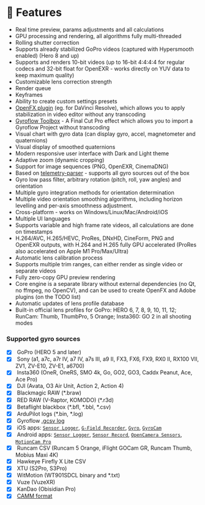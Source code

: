 # 💎 Features

* Real time preview, params adjustments and all calculations
* GPU processing and rendering, all algorithms fully multi-threaded
* Rolling shutter correction
* Supports already stabilized GoPro videos (captured with Hypersmooth enabled) (Hero 8 and up)
* Supports and renders 10-bit videos (up to 16-bit 4:4:4:4 for regular codecs and 32-bit float for OpenEXR - works directly on YUV data to keep maximum quality)
* Customizable lens correction strength
* Render queue
* Keyframes
* Ability to create custom settings presets
* [OpenFX plugin](https://github.com/gyroflow/gyroflow-ofx) (eg. for DaVinci Resolve), which allows you to apply stabilization in video editor without any transcoding
* [Gyroflow Toolbox](https://gyroflowtoolbox.io/) - A Final Cut Pro effect which allows you to import a Gyroflow Project without transcoding
* Visual chart with gyro data (can display gyro, accel, magnetometer and quaternions)
* Visual display of smoothed quaternions
* Modern responsive user interface with Dark and Light theme
* Adaptive zoom (dynamic cropping)
* Support for image sequences (PNG, OpenEXR, CinemaDNG)
* Based on [telemetry-parser](https://github.com/AdrianEddy/telemetry-parser) - supports all gyro sources out of the box
* Gyro low pass filter, arbitrary rotation (pitch, roll, yaw angles) and orientation
* Multiple gyro integration methods for orientation determination
* Multiple video orientation smoothing algorithms, including horizon levelling and per-axis smoothness adjustment.
* Cross-platform - works on Windows/Linux/Mac/Android/iOS
* Multiple UI languages
* Supports variable and high frame rate videos, all calculations are done on timestamps
* H.264/AVC, H.265/HEVC, ProRes, DNxHD, CineForm, PNG and OpenEXR outputs, with H.264 and H.265 fully GPU accelerated (ProRes also accelerated on Apple M1 Pro/Max/Ultra)
* Automatic lens calibration process
* Supports multiple trim ranges, can either render as single video or separate videos
* Fully zero-copy GPU preview rendering
* Core engine is a separate library without external dependencies (no Qt, no ffmpeg, no OpenCV), and can be used to create OpenFX and Adobe plugins (on the TODO list)
* Automatic updates of lens profile database
* Built-in official lens profiles for GoPro: HERO 6, 7, 8, 9, 10, 11, 12; RunCam: Thumb, ThumbPro, 5 Orange; Insta360: GO 2 in all shooting modes

### Supported gyro sources

* [x] &#x20;GoPro (HERO 5 and later)
* [x] &#x20;Sony (a1, a7c, a7r IV, a7 IV, a7s III, a9 II, FX3, FX6, FX9, RX0 II, RX100 VII, ZV1, ZV-E10, ZV-E1, a6700)
* [x] &#x20;Insta360 (OneR, OneRS, SMO 4k, Go, GO2, GO3, Caddx Peanut, Ace, Ace Pro)
* [x] &#x20;DJI (Avata, O3 Air Unit, Action 2, Action 4)
* [x] &#x20;Blackmagic RAW (\*.braw)
* [x] &#x20;RED RAW (V-Raptor, KOMODO) (\*.r3d)
* [x] &#x20;Betaflight blackbox (\*.bfl, \*.bbl, \*.csv)
* [x] &#x20;ArduPilot logs (\*.bin, \*.log)
* [x] &#x20;Gyroflow [.gcsv log](https://docs.gyroflow.xyz/logging/gcsv/)
* [x] &#x20;iOS apps: [`Sensor Logger`](https://apps.apple.com/us/app/sensor-logger/id1531582925), [`G-Field Recorder`](https://apps.apple.com/at/app/g-field-recorder/id1154585693), [`Gyro`](https://apps.apple.com/us/app/gyro-record-device-motion-data/id1161532981), [`GyroCam`](https://apps.apple.com/us/app/gyrocam-professional-camera/id1614296781)
* [x] &#x20;Android apps: [`Sensor Logger`](https://play.google.com/store/apps/details?id=com.kelvin.sensorapp\&hl=de\_AT\&gl=US), [`Sensor Record`](https://play.google.com/store/apps/details?id=de.martingolpashin.sensor\_record), [`OpenCamera Sensors`](https://github.com/MobileRoboticsSkoltech/OpenCamera-Sensors), [`MotionCam Pro`](https://play.google.com/store/apps/details?id=com.motioncam.pro)
* [x] &#x20;Runcam CSV (Runcam 5 Orange, iFlight GOCam GR, Runcam Thumb, Mobius Maxi 4K)
* [x] &#x20;Hawkeye Firefly X Lite CSV
* [x] &#x20;XTU (S2Pro, S3Pro)
* [x] &#x20;WitMotion (WT901SDCL binary and \*.txt)
* [x] &#x20;Vuze (VuzeXR)
* [x] &#x20;KanDao (Obisidian Pro)
* [x] &#x20;[CAMM format](https://developers.google.com/streetview/publish/camm-spec)
